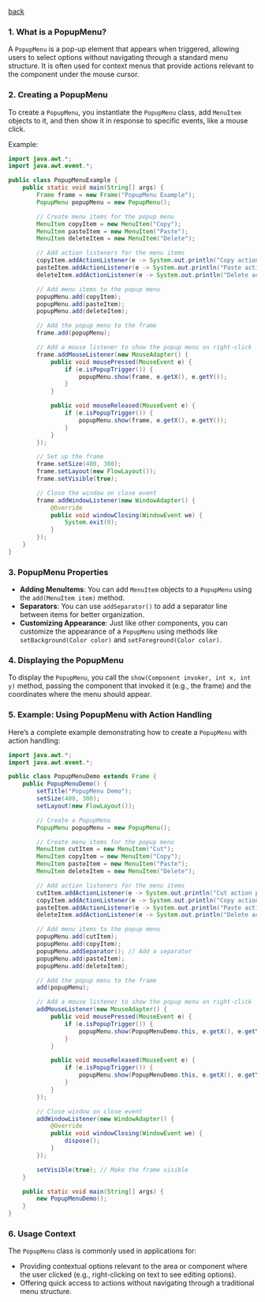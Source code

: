 [back](main.md)
### 1. **What is a PopupMenu?**
A `PopupMenu` is a pop-up element that appears when triggered, allowing users to select options without navigating through a standard menu structure. It is often used for context menus that provide actions relevant to the component under the mouse cursor.

### 2. **Creating a PopupMenu**
To create a `PopupMenu`, you instantiate the `PopupMenu` class, add `MenuItem` objects to it, and then show it in response to specific events, like a mouse click.

Example:
```java
import java.awt.*;
import java.awt.event.*;

public class PopupMenuExample {
    public static void main(String[] args) {
        Frame frame = new Frame("PopupMenu Example");
        PopupMenu popupMenu = new PopupMenu();

        // Create menu items for the popup menu
        MenuItem copyItem = new MenuItem("Copy");
        MenuItem pasteItem = new MenuItem("Paste");
        MenuItem deleteItem = new MenuItem("Delete");

        // Add action listeners for the menu items
        copyItem.addActionListener(e -> System.out.println("Copy action performed"));
        pasteItem.addActionListener(e -> System.out.println("Paste action performed"));
        deleteItem.addActionListener(e -> System.out.println("Delete action performed"));

        // Add menu items to the popup menu
        popupMenu.add(copyItem);
        popupMenu.add(pasteItem);
        popupMenu.add(deleteItem);

        // Add the popup menu to the frame
        frame.add(popupMenu);

        // Add a mouse listener to show the popup menu on right-click
        frame.addMouseListener(new MouseAdapter() {
            public void mousePressed(MouseEvent e) {
                if (e.isPopupTrigger()) {
                    popupMenu.show(frame, e.getX(), e.getY());
                }
            }

            public void mouseReleased(MouseEvent e) {
                if (e.isPopupTrigger()) {
                    popupMenu.show(frame, e.getX(), e.getY());
                }
            }
        });

        // Set up the frame
        frame.setSize(400, 300);
        frame.setLayout(new FlowLayout());
        frame.setVisible(true);

        // Close the window on close event
        frame.addWindowListener(new WindowAdapter() {
            @Override
            public void windowClosing(WindowEvent we) {
                System.exit(0);
            }
        });
    }
}
```

### 3. **PopupMenu Properties**
- **Adding MenuItems**: You can add `MenuItem` objects to a `PopupMenu` using the `add(MenuItem item)` method.
- **Separators**: You can use `addSeparator()` to add a separator line between items for better organization.
- **Customizing Appearance**: Just like other components, you can customize the appearance of a `PopupMenu` using methods like `setBackground(Color color)` and `setForeground(Color color)`.

### 4. **Displaying the PopupMenu**
To display the `PopupMenu`, you call the `show(Component invoker, int x, int y)` method, passing the component that invoked it (e.g., the frame) and the coordinates where the menu should appear.

### 5. **Example: Using PopupMenu with Action Handling**
Here’s a complete example demonstrating how to create a `PopupMenu` with action handling:

```java
import java.awt.*;
import java.awt.event.*;

public class PopupMenuDemo extends Frame {
    public PopupMenuDemo() {
        setTitle("PopupMenu Demo");
        setSize(400, 300);
        setLayout(new FlowLayout());

        // Create a PopupMenu
        PopupMenu popupMenu = new PopupMenu();

        // Create menu items for the popup menu
        MenuItem cutItem = new MenuItem("Cut");
        MenuItem copyItem = new MenuItem("Copy");
        MenuItem pasteItem = new MenuItem("Paste");
        MenuItem deleteItem = new MenuItem("Delete");

        // Add action listeners for the menu items
        cutItem.addActionListener(e -> System.out.println("Cut action performed"));
        copyItem.addActionListener(e -> System.out.println("Copy action performed"));
        pasteItem.addActionListener(e -> System.out.println("Paste action performed"));
        deleteItem.addActionListener(e -> System.out.println("Delete action performed"));

        // Add menu items to the popup menu
        popupMenu.add(cutItem);
        popupMenu.add(copyItem);
        popupMenu.addSeparator(); // Add a separator
        popupMenu.add(pasteItem);
        popupMenu.add(deleteItem);

        // Add the popup menu to the frame
        add(popupMenu);

        // Add a mouse listener to show the popup menu on right-click
        addMouseListener(new MouseAdapter() {
            public void mousePressed(MouseEvent e) {
                if (e.isPopupTrigger()) {
                    popupMenu.show(PopupMenuDemo.this, e.getX(), e.getY());
                }
            }

            public void mouseReleased(MouseEvent e) {
                if (e.isPopupTrigger()) {
                    popupMenu.show(PopupMenuDemo.this, e.getX(), e.getY());
                }
            }
        });

        // Close window on close event
        addWindowListener(new WindowAdapter() {
            @Override
            public void windowClosing(WindowEvent we) {
                dispose();
            }
        });

        setVisible(true); // Make the frame visible
    }

    public static void main(String[] args) {
        new PopupMenuDemo();
    }
}
```

### 6. **Usage Context**
The `PopupMenu` class is commonly used in applications for:
- Providing contextual options relevant to the area or component where the user clicked (e.g., right-clicking on text to see editing options).
- Offering quick access to actions without navigating through a traditional menu structure.